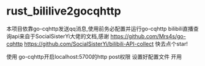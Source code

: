 # rust_bililive2gocqhttp
本项目依靠go-cqhttp发送qq消息,使用前务必配置并运行go-cqhttp
bilibili直播查询api来自于SocialSisterYi大佬的文档,感谢
https://github.com/Mrs4s/go-cqhttp
https://github.com/SocialSisterYi/bilibili-API-collect
快去点个star!

使用
go-cqhttp开启localhost:5700的http post权限
设置好配置文件
开用
